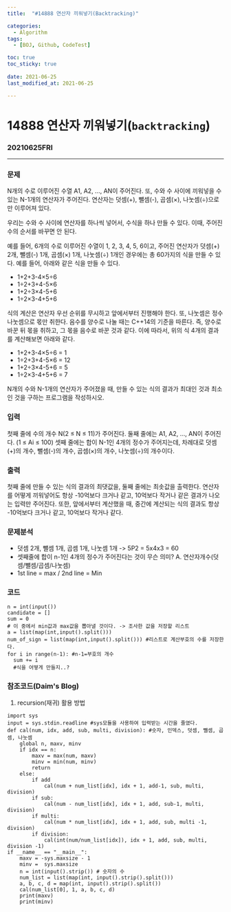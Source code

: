 ```yaml
---
title:  "#14888 연산자 끼워넣기(Backtracking)"

categories:
  - Algorithm
tags:
  - [BOJ, Github, CodeTest]

toc: true
toc_sticky: true
 
date: 2021-06-25
last_modified_at: 2021-06-25

---
```


# 14888 연산자 끼워넣기(`backtracking`)
### 20210625FRI
-----------

### 문제
N개의 수로 이루어진 수열 A1, A2, ..., AN이 주어진다. 또, 수와 수 사이에 끼워넣을 수 있는 N-1개의 연산자가 주어진다. 연산자는 덧셈(+), 뺄셈(-), 곱셈(×), 나눗셈(÷)으로만 이루어져 있다.

우리는 수와 수 사이에 연산자를 하나씩 넣어서, 수식을 하나 만들 수 있다. 이때, 주어진 수의 순서를 바꾸면 안 된다.

예를 들어, 6개의 수로 이루어진 수열이 1, 2, 3, 4, 5, 6이고, 주어진 연산자가 덧셈(+) 2개, 뺄셈(-) 1개, 곱셈(×) 1개, 나눗셈(÷) 1개인 경우에는 총 60가지의 식을 만들 수 있다. 예를 들어, 아래와 같은 식을 만들 수 있다.

- 1+2+3-4×5÷6
- 1÷2+3+4-5×6
- 1+2÷3×4-5+6
- 1÷2×3-4+5+6

식의 계산은 연산자 우선 순위를 무시하고 앞에서부터 진행해야 한다. 또, 나눗셈은 정수 나눗셈으로 몫만 취한다. 음수를 양수로 나눌 때는 C++14의 기준을 따른다. 즉, 양수로 바꾼 뒤 몫을 취하고, 그 몫을 음수로 바꾼 것과 같다. 이에 따라서, 위의 식 4개의 결과를 계산해보면 아래와 같다.

- 1+2+3-4×5÷6 = 1
- 1÷2+3+4-5×6 = 12
- 1+2÷3×4-5+6 = 5
- 1÷2×3-4+5+6 = 7

N개의 수와 N-1개의 연산자가 주어졌을 때, 만들 수 있는 식의 결과가 최대인 것과 최소인 것을 구하는 프로그램을 작성하시오.

### 입력
첫째 줄에 수의 개수 N(2 ≤ N ≤ 11)가 주어진다. 둘째 줄에는 A1, A2, ..., AN이 주어진다. (1 ≤ Ai ≤ 100) 셋째 줄에는 합이 N-1인 4개의 정수가 주어지는데, 차례대로 덧셈(+)의 개수, 뺄셈(-)의 개수, 곱셈(×)의 개수, 나눗셈(÷)의 개수이다.

### 출력
첫째 줄에 만들 수 있는 식의 결과의 최댓값을, 둘째 줄에는 최솟값을 출력한다. 연산자를 어떻게 끼워넣어도 항상 -10억보다 크거나 같고, 10억보다 작거나 같은 결과가 나오는 입력만 주어진다. 또한, 앞에서부터 계산했을 때, 중간에 계산되는 식의 결과도 항상 -10억보다 크거나 같고, 10억보다 작거나 같다.


### 문제분석
- 덧셈 2개, 뺄셈 1개, 곱셈 1개, 나눗셈 1개 -> 5P2 = 5x4x3 = 60
- 셋째줄에 합이 n-1인 4개의 정수가 주어진다는 것이 무슨 의미? A. 연산자개수(덧셈/뺄셈/곱셈/나눗셈)
- 1st line = max / 2nd line = Min

### 코드
```
n = int(input())
candidate = []
sum = 0
# 이 중에서 min값과 max값을 뽑아낼 것이다. -> 조사한 값을 저장할 리스트
a = list(map(int,input().split()))
num_of_sign = list(map(int,input().split())) #리스트로 계산부호의 수를 저장한다.
for i in range(n-1): #n-1=부호의 개수
  sum += i
  #식을 어떻게 만들지..?
```
### 참조코드(Daim's Blog)
1. recursion(재귀) 활용 방법
```
import sys
input = sys.stdin.readline #sys모듈을 사용하여 입력받는 시간을 줄였다.
def cal(num, idx, add, sub, multi, division): #숫자, 인덱스, 덧셈, 뺄셈, 곱셈, 나눗셈
    global n, maxv, minv
    if idx == n:
        maxv = max(num, maxv)
        minv = min(num, minv)
        return
    else:
        if add
            cal(num + num_list[idx], idx + 1, add-1, sub, multi, division)
        if sub:
            cal(num - num_list[idx], idx + 1, add, sub-1, multi, division)
        if multi:
            cal(num * num_list[idx], idx + 1, add, sub, multi -1, division)
        if division:
            cal(int(num/num_list[idx]), idx + 1, add, sub, multi, division -1)
if __name__ == "__main__":
    maxv = -sys.maxsize - 1
    minv =  sys.maxsize
    n = int(input().strip()) # 숫자의 수
    num_list = list(map(int, input().strip().split()))
    a, b, c, d = map(int, input().strip().split())
    cal(num_list[0], 1, a, b, c, d)
    print(maxv)
    print(minv)
```  

